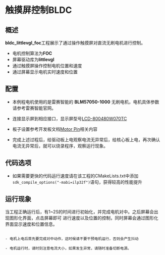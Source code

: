 # 触摸屏控制BLDC

## 概述

**bldc_littlevgl_foc**工程展示了通过操作触摸屏对直流无刷电机进行控制。
- 电机控制算法为**FOC**
- 屏幕驱动库为**littlevgl**
- 通过触摸屏操作控制电机位置和速度
- 通过屏幕显示电机实时速度和位置

## 配置

- 本例程电机使用的是雷赛智能的 **BLM57050-1000** 无刷电机，电机具体参数请参考雷赛智能官网。
- 连接显示屏到相应接口，显示屏型号[LCD-800480W070TC](lab_lcd_800480w070tc)
- 板子设置参考开发板文档[Motor Pin](lab_board_motor_ctrl_pin)相关内容

- 完成上述过程后，给驱动板上电观察电流无异常后，给核心板上电，再次确认电流无异常后，就可以烧录程序，观察运行现象。

## 代码选项

- 如果需要更快的代码运行速度请在该工程的CMakeLists.txt中添加`sdk_compile_options("-mabi=ilp32f")`语句，获得较高的性能提升

## 运行现象

当工程正确运行后，有1~2S的时间进行初始化，并完成电机对中。之后屏幕会出现图形化界面，点击屏幕即可
进行速度以及位置的控制，同时屏幕会通过图形化界面显示速度和位置信息。

```{warning}

- 电机上电后首先要完成对中动作，这时候请不要干预电机运行，否则会产生抖动

- 电机运行时，请时刻注意电流大小，如果发生异常，请随时准备切断电源。

```
